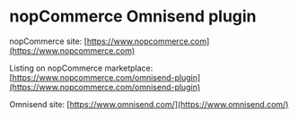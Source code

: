 ﻿nopCommerce Omnisend plugin
===========

nopCommerce site: [https://www.nopcommerce.com](https://www.nopcommerce.com)

Listing on nopCommerce marketplace: [https://www.nopcommerce.com/omnisend-plugin](https://www.nopcommerce.com/omnisend-plugin)

Omnisend site: [https://www.omnisend.com/](https://www.omnisend.com/)

